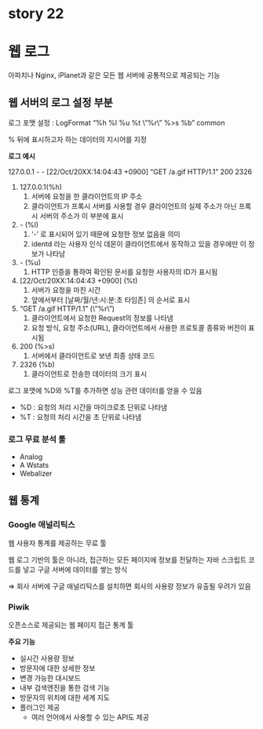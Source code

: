 # story 22

# 웹 로그

아파치나 Nginx, iPlanet과 같은 모든 웹 서버에 공통적으로 제공되는 기능

## 웹 서버의 로그 설정 부분

로그 포맷 설정 : LogFormat “%h %l %u %t \”%r\” %>s %b” common

% 뒤에 표시하고자 하는 데이터의 지시어를 지정

**로그 예시**

127.0.0.1 - - [22/Oct/20XX:14:04:43 +0900] “GET /a.gif HTTP/1.1” 200 2326

1. 127.0.0.1(%h)
    1. 서버에 요청을 한 클라이언트의 IP 주소
    2. 클라이언트가 프록시 서버를 사용할 경우 클라이언트의 실제 주소가 아닌 프록시 서버의 주소가 이 부분에 표시
2. \- (%l)
    1. ‘-’ 로 표시되어 있기 때문에 요청한 정보 없음을 의미
    2. identd 라는 사용자 인식 데몬이 클라이언트에서 동작하고 있을 경우에만 이 정보가 나타남
3. \- (%u)
    1. HTTP 인증을 통하여 확인된 문서를 요청한 사용자의 ID가 표시됨
4. [22/Oct/20XX:14:04:43 +0900] (%t)
    1. 서버가 요청을 마친 시간
    2. 앞에서부터 [날짜/월/년:시:분:초 타임존] 의 순서로 표시
5. “GET /a.gif HTTP/1.1” (\”%r\”)
    1. 클라이언트에서 요청한 Request의 정보를 나타냄
    2. 요청 방식, 요청 주소(URL), 클라이언트에서 사용한 프로토콜 종류와 버전이 표시됨
6. 200 (%>s)
    1. 서버에서 클라이언트로 보낸 최종 상태 코드
7. 2326 (%b)
    1. 클라이언트로 전송한 데이터의 크기 표시

로그 포맷에 %D와 %T를 추가하면 성능 관련 데이터를 얻을 수 있음

- %D : 요청의 처리 시간을 마이크로초 단위로 나타냄
- %T : 요청의 처리 시간을 초 단위로 나타냄

### 로그 무료 분석 툴

- Analog
- A Wstats
- Webalizer

## 웹 통계

### Google 애널리틱스

웹 사용자 통계를 제공하는 무료 툴

웹 로그 기반의 툴은 아니라, 접근하는 모든 페이지에 정보를 전달하는 자바 스크립트 코드를 넣고 구글 서버에 데이터를 쌓는 방식

⇒ 회사 서버에 구글 애널리틱스를 설치하면 회사의 사용량 정보가 유출될 우려가 있음

### Piwik

오픈소스로 제공되는 웹 페이지 접근 통계 툴

**주요 기능**

- 실시간 사용량 정보
- 방문자에 대한 상세한 정보
- 변경 가능한 대시보드
- 내부 검색엔진을 통한 검색 기능
- 방문자의 위치에 대한 세계 지도
- 플러그인 제공
    - 여러 언어에서 사용할 수 있는 API도 제공
